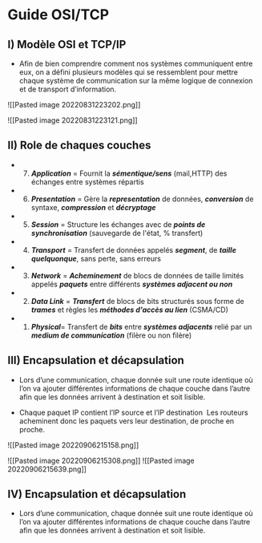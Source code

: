 # Guide OSI/TCP 

## I) Modèle OSI et TCP/IP

* Afin de bien comprendre comment nos systèmes communiquent entre eux, on a défini plusieurs modèles qui se ressemblent pour mettre chaque système de communication sur la même logique de connexion et de transport d’information.

![[Pasted image 20220831223202.png]]

![[Pasted image 20220831223121.png]]

## II) Role de chaques couches

* 7) ***Application*** = Fournit la ***sémentique/sens*** (mail,HTTP) des échanges entre systèmes répartis

* 6) ***Presentation*** = Gère la ***representation*** de données, ***conversion*** de syntaxe, ***compression*** et ***décryptage***

* 5) ***Session*** = Structure les échanges avec de ***points de synchronisation*** (sauvegarde de l'état, % transfert)

* 4) ***Transport*** = Transfert de données appelés ***segment***, de ***taille quelquonque***, sans perte, sans erreurs

* 3) ***Network*** = ***Acheminement*** de blocs de données de taille limités appelés ***paquets*** entre différents ***systèmes adjacent ou non***

* 2) ***Data Link*** = ***Transfert*** de blocs de bits structurés sous forme de ***trames*** et règles les ***méthodes d'accès au lien*** (CSMA/CD)

* 1) ***Physical***= Transfert de ***bits*** entre ***systèmes adjacents*** relié par un ***medium de communication*** (filère ou non filère)

## III) Encapsulation et décapsulation

* Lors d’une communication, chaque donnée suit une route identique où l’on va ajouter différentes informations de chaque couche dans l’autre afin que les données arrivent à destination et soit lisible.

* Chaque paquet IP contient l’IP source et l’IP destination  Les routeurs acheminent donc les paquets vers leur destination, de proche en proche.

![[Pasted image 20220906215158.png]]

![[Pasted image 20220906215308.png]]
![[Pasted image 20220906215639.png]]

## IV) Encapsulation et décapsulation

* Lors d’une communication, chaque donnée suit une route identique où l’on va ajouter différentes informations de chaque couche dans l’autre afin que les données arrivent à destination et soit lisible.